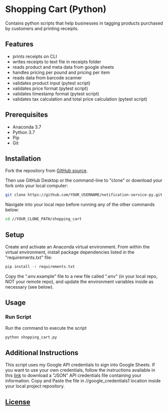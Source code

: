 # Shopping Cart (Python)

Contains python scripts that help businesses in tagging products purchased by customers and printing receipts.

## Features

  + prints receipts on CLI
  + writes receipts to text file in receipts folder
  + reads product and meta data from google sheets
  + handles pricing per pound and pricing per item
  + reads data from barcode scanner
  + validates product input (pytest script)
  + validates price format (pytest script)
  + validates timestamp format (pytest script)
  + validates tax calculation and total price calculation (pytest script)


## Prerequisites

  + Anaconda 3.7
  + Python 3.7
  + Pip
  + Git

## Installation

Fork the repository from [GitHub source](https://github.com/DheerajRekula/Shopping_Cart).

Then use GitHub Desktop or the command-line to "clone" or download your fork onto your local computer:

```sh
git clone https://github.com/YOUR_USERNAME/notification-service-py.git # this is the HTTP address, but you could alternatively use the SSH address
```

Navigate into your local repo before running any of the other commands below:

```sh
cd //YOUR_CLONE_PATH/shopping_cart
```

## Setup

Create and activate an Anaconda virtual environment. From within the virtual environment, install package dependencies listed in the "requirements.txt" file:

```sh
pip install -r requirements.txt
```

Copy the ".env.example" file to a new file called ".env" (in your local repo, NOT your remote repo), and update the environment variables inside as necessary (see below).

## Usage

### Run Script

Run the command to execute the script

```sh
python shopping_cart.py
```

## Additional Instructions

This script uses my Google API credentials to sign into Google Sheets. If you want to use your own credentials, follow the instructions available in this [link](https://techwithtim.net/tutorials/google-sheets-python-api-tutorial/) to download a "JSON" API credentials file containing your information. Copy and Paste the file in //google_credentials1 location inside your local project repository.

## [License](/LICENSE.md)

